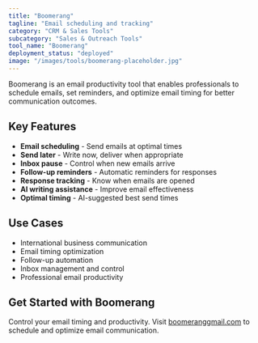 ```yaml
---
title: "Boomerang"
tagline: "Email scheduling and tracking"
category: "CRM & Sales Tools"
subcategory: "Sales & Outreach Tools"
tool_name: "Boomerang"
deployment_status: "deployed"
image: "/images/tools/boomerang-placeholder.jpg"
---
```

Boomerang is an email productivity tool that enables professionals to schedule emails, set reminders, and optimize email timing for better communication outcomes.

## Key Features

- **Email scheduling** - Send emails at optimal times
- **Send later** - Write now, deliver when appropriate
- **Inbox pause** - Control when new emails arrive
- **Follow-up reminders** - Automatic reminders for responses
- **Response tracking** - Know when emails are opened
- **AI writing assistance** - Improve email effectiveness
- **Optimal timing** - AI-suggested best send times

## Use Cases

- International business communication
- Email timing optimization
- Follow-up automation
- Inbox management and control
- Professional email productivity

## Get Started with Boomerang

Control your email timing and productivity. Visit [boomeranggmail.com](https://www.boomeranggmail.com) to schedule and optimize email communication.